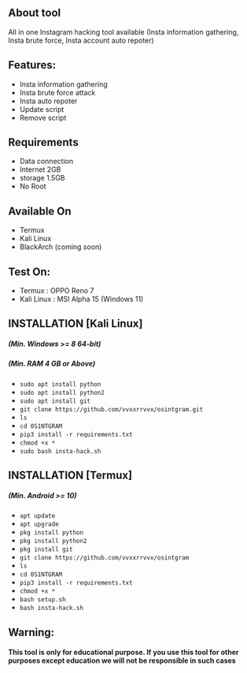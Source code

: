 ## About tool
All in one Instagram hacking tool available (Insta information gathering, Insta brute force, Insta account auto repoter)

## Features:

- Insta information gathering
- Insta brute force attack
- Insta auto repoter
- Update script
- Remove script

## Requirements
- Data connection
- Internet 2GB
- storage 1.5GB
- No Root

## Available On
- Termux
- Kali Linux
- BlackArch (coming soon)

## Test On:
- Termux : OPPO Reno 7 
- Kali Linux : MSI Alpha 15 (Windows 11)

## INSTALLATION [Kali Linux] 
##### (Min. Windows >= 8 64-bit)
##### (Min. RAM 4 GB or Above) 

* `sudo apt install python`
* `sudo apt install python2`
* `sudo apt install git`
* `git clone https://github.com/vvxxrrvvx/osintgram.git`
* `ls`
* `cd 0S1NTGRAM`
* `pip3 install -r requirements.txt`
* `chmod +x *`
* `sudo bash insta-hack.sh`

## INSTALLATION [Termux]
##### (Min. Android >= 10)

* `apt update`
* `apt upgrade`
* `pkg install python`
* `pkg install python2`
* `pkg install git`
* `git clone https://github.com/vvxxrrvvx/osintgram`
* `ls`
* `cd 0S1NTGRAM`
* `pip3 install -r requirements.txt`
* `chmod +x *`
* `bash setup.sh`
* `bash insta-hack.sh`

## Warning:
#### This tool is only for educational purpose. If you use this tool for other purposes except education we will not be responsible in such cases
